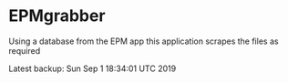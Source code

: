 # EPMgrabber
Using a database from the EPM app this application scrapes the files as required


Latest backup: Sun Sep 1 18:34:01 UTC 2019
